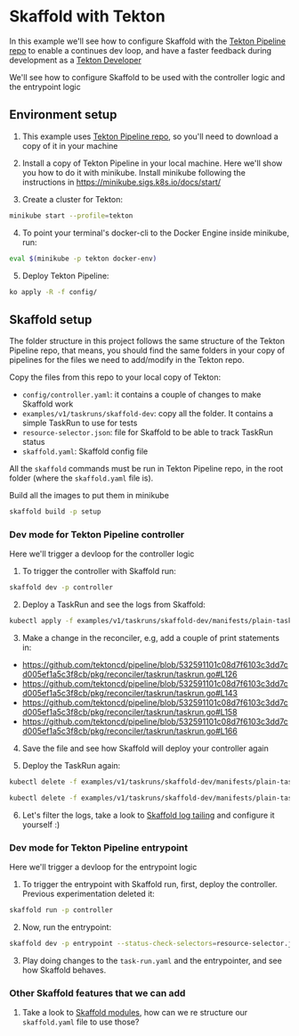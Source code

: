 # Skaffold with Tekton
In this example we'll see how to configure Skaffold with the [Tekton Pipeline repo](https://github.com/tektoncd/pipeline) to enable a continues dev loop, and have a faster feedback during development as a [Tekton Developer]() 

We'll see how to configure Skaffold to be used with the controller logic and the entrypoint logic

## Environment setup

1. This example uses [Tekton Pipeline repo](https://github.com/tektoncd/pipeline), so you'll need to download a copy of it in your machine

2. Install a copy of Tekton Pipeline in your local machine. Here we'll show you how to do it with minikube. Install minikube following the instructions in https://minikube.sigs.k8s.io/docs/start/

3. Create a cluster for Tekton:
```bash
minikube start --profile=tekton
```

4. To point your terminal's docker-cli to the Docker Engine inside minikube, run:
```bash
eval $(minikube -p tekton docker-env)
```

5. Deploy Tekton Pipeline:
```bash
ko apply -R -f config/
```

## Skaffold setup
The folder structure in this project follows the same structure of the Tekton Pipeline repo, that means, you should find the same folders in your copy of pipelines for the files we need to add/modify in the Tekton repo.

Copy the files from this repo to your local copy of Tekton:

* `config/controller.yaml`: it contains a couple of changes to make Skaffold work
* `examples/v1/taskruns/skaffold-dev`: copy all the folder. It contains a simple TaskRun to use for tests
* `resource-selector.json`: file for Skaffold to be able to track TaskRun status
* `skaffold.yaml`: Skaffold config file

All the `skaffold` commands must be run in Tekton Pipeline repo, in the root folder (where the `skaffold.yaml` file is).

Build all the images to put them in minikube
```bash
skaffold build -p setup
```

### Dev mode for Tekton Pipeline controller
Here we'll trigger a devloop for the controller logic

1. To trigger the controller with Skaffold run:
```bash
skaffold dev -p controller
```

2. Deploy a TaskRun and see the logs from Skaffold:
```bash
kubectl apply -f examples/v1/taskruns/skaffold-dev/manifests/plain-task-run.yaml
```

3. Make a change in the reconciler, e.g, add a couple of print statements in:
* https://github.com/tektoncd/pipeline/blob/532591101c08d7f6103c3dd7cd005ef1a5c3f8cb/pkg/reconciler/taskrun/taskrun.go#L126
* https://github.com/tektoncd/pipeline/blob/532591101c08d7f6103c3dd7cd005ef1a5c3f8cb/pkg/reconciler/taskrun/taskrun.go#L143
* https://github.com/tektoncd/pipeline/blob/532591101c08d7f6103c3dd7cd005ef1a5c3f8cb/pkg/reconciler/taskrun/taskrun.go#L158
* https://github.com/tektoncd/pipeline/blob/532591101c08d7f6103c3dd7cd005ef1a5c3f8cb/pkg/reconciler/taskrun/taskrun.go#L166

4. Save the file and see how Skaffold will deploy your controller again

5. Deploy the TaskRun again:
```bash
kubectl delete -f examples/v1/taskruns/skaffold-dev/manifests/plain-task-run.yaml
```

```bash
kubectl delete -f examples/v1/taskruns/skaffold-dev/manifests/plain-task-run.yaml
```

6. Let's filter the logs, take a look to [Skaffold log tailing](https://skaffold.dev/docs/log-tailing/) and configure it yourself :)

### Dev mode for Tekton Pipeline entrypoint
Here we'll trigger a devloop for the entrypoint logic

1. To trigger the entrypoint with Skaffold run, first, deploy the controller. Previous experimentation deleted it:
```bash
skaffold run -p controller
```

2. Now, run the entrypoint:
```bash
skaffold dev -p entrypoint --status-check-selectors=resource-selector.json
```

3. Play doing changes to the `task-run.yaml` and the entrypointer, and see how Skaffold behaves.

### Other Skaffold features that we can add

1. Take a look to [Skaffold modules](https://skaffold.dev/docs/design/config/#local-config-dependency), how can we re structure our `skaffold.yaml` file to use those?